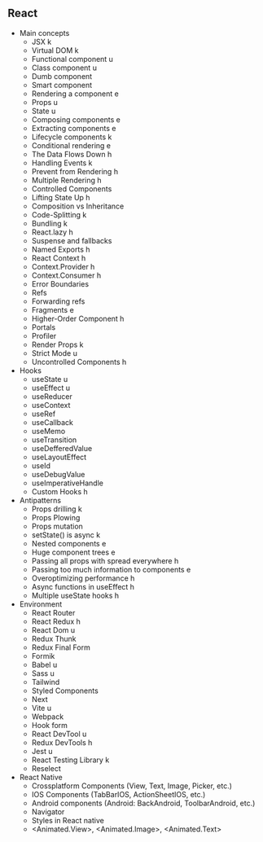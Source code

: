 ## React

- Main concepts
  - JSX k
  - Virtual DOM k
  - Functional component u
  - Class component u
  - Dumb component
  - Smart component
  - Rendering a component e
  - Props u
  - State u
  - Composing components e
  - Extracting components e
  - Lifecycle components k
  - Conditional rendering e
  - The Data Flows Down h
  - Handling Events k
  - Prevent from Rendering h
  - Multiple Rendering h
  - Controlled Components
  - Lifting State Up h
  - Composition vs Inheritance 
  - Code-Splitting k
  - Bundling k
  - React.lazy h
  - Suspense and fallbacks
  - Named Exports h
  - React Context h
  - Context.Provider h
  - Context.Consumer h
  - Error Boundaries
  - Refs
  - Forwarding refs
  - Fragments e
  - Higher-Order Component h
  - Portals
  - Profiler
  - Render Props k
  - Strict Mode u
  - Uncontrolled Components h
- Hooks
  - useState u
  - useEffect u
  - useReducer
  - useContext
  - useRef
  - useCallback
  - useMemo
  - useTransition
  - useDefferedValue
  - useLayoutEffect
  - useId
  - useDebugValue
  - useImperativeHandle
  - Custom Hooks h
- Antipatterns
  - Props drilling k
  - Props Plowing
  - Props mutation
  - setState() is async k
  - Nested components e
  - Huge component trees e
  - Passing all props with spread everywhere h
  - Passing too much information to components e
  - Overoptimizing performance h
  - Async functions in useEffect h
  - Multiple useState hooks h
- Environment
  - React Router
  - React Redux h
  - React Dom u
  - Redux Thunk
  - Redux Final Form
  - Formik
  - Babel u
  - Sass u
  - Tailwind
  - Styled Components
  - Next
  - Vite u
  - Webpack
  - Hook form
  - React DevTool u
  - Redux DevTools h
  - Jest u
  - React Testing Library k
  - Reselect
- React Native
  - Crossplatform Components (View, Text, Image, Picker, etc.)
  - IOS Components (TabBarIOS, ActionSheetIOS, etc.)
  - Android components (Android: BackAndroid, ToolbarAndroid, etc.)
  - Navigator
  - Styles in React native
  - <Animated.View>, <Animated.Image>, <Animated.Text>
